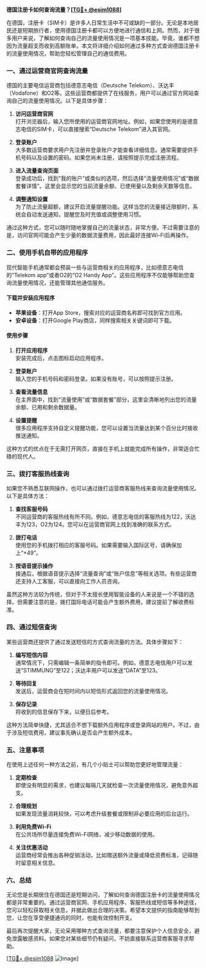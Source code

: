 **德国注册卡如何查询流量？[[TG💪+ @esim1088](https://t.me/s/esim1088)]**

在德国，注册卡（SIM卡）是许多人日常生活中不可或缺的一部分。无论是本地居民还是短期旅行者，使用德国注册卡都可以方便地进行通信和上网。然而，对于很多用户来说，了解如何查询自己的流量使用情况是一项基本技能。毕竟，谁都不想因为流量超支而收到高额账单。本文将详细介绍如何通过多种方式查询德国注册卡的流量使用情况，帮助您轻松管理自己的通信费用。

### 一、通过运营商官网查询流量

德国的主要电信运营商包括德意志电信（Deutsche Telekom）、沃达丰（Vodafone）和O2等。这些运营商都提供了在线服务，用户可以通过官方网站查询自己的流量使用情况。以下是具体步骤：

1. **访问运营商官网**  
   打开浏览器后，输入您所使用的运营商官网地址。例如，如果您使用的是德意志电信的SIM卡，可以直接搜索“Deutsche Telekom”进入其官网。

2. **登录账户**  
   大多数运营商要求用户先注册并登录账户才能查看详细信息。通常需要提供手机号码以及设置的密码。如果您尚未注册，请按照提示完成注册流程。

3. **进入流量查询页面**  
   登录成功后，找到“我的账户”或类似的选项，然后选择“流量使用情况”或“数据套餐详情”。这里会显示您的当前流量余额、已使用量以及剩余天数等信息。

4. **调整通知设置**  
   为了防止流量超额，建议开启流量提醒功能。这样当您的流量接近限额时，系统会自动发送通知，提醒您及时充值或调整使用习惯。

通过这种方式，您可以随时随地掌握自己的流量状态，非常方便。不过需要注意的是，访问官网可能会产生少量的数据流量费用，因此最好连接Wi-Fi后再操作。

### 二、使用手机自带的应用程序

现代智能手机通常都会预装一些与运营商相关的应用程序，比如德意志电信的“Telekom app”或者O2的“O2 Handy App”。这些应用程序不仅能够帮助您查询流量使用情况，还能管理其他通信服务。

#### 下载并安装应用程序

- **苹果设备**：打开App Store，搜索对应的运营商名称即可找到官方应用。
- **安卓设备**：打开Google Play商店，同样搜索相关关键词即可下载。

#### 使用步骤

1. **打开应用程序**  
   安装完成后，点击图标启动应用程序。

2. **登录账户**  
   输入您的手机号码和密码登录。如果没有账号，可以按照提示注册。

3. **查看流量信息**  
   在主界面中，找到“流量使用”或“数据套餐”部分，这里会清晰地列出您的流量余额、已用和剩余数据量。

4. **设置提醒**  
   很多应用程序支持自定义提醒功能，您可以设置当流量达到某个百分比时接收推送通知。

这种方式的优点在于无需打开网页，直接在手机上就能完成所有操作，非常适合忙碌的现代人。

### 三、拨打客服热线查询

如果您不熟悉互联网操作，也可以通过拨打运营商客服热线来查询流量使用情况。以下是具体方法：

1. **查找客服号码**  
   不同运营商的客服热线有所不同。例如，德意志电信的客服热线为122，沃达丰为123，O2为124。您可以在运营商官网上找到准确的联系方式。

2. **拨打电话**  
   使用您的手机拨打相应的客服号码。如果需要输入国际区号，请确保加上“+49”。

3. **按语音提示操作**  
   接通后，根据语音提示选择“流量查询”或“账户信息”等相关选项。有些运营商还支持人工客服，可以直接向工作人员咨询。

虽然这种方法较为传统，但对于不太擅长使用智能设备的人来说是一个不错的选择。但需要注意的是，拨打国际电话可能会产生额外费用，建议提前了解收费标准。

### 四、通过短信查询

某些运营商还提供了通过发送短信的方式查询流量的方法。具体步骤如下：

1. **编写短信内容**  
   通常情况下，只需编辑一条简单的指令即可。例如，德意志电信用户可以发送“STIMMUNG”至122；沃达丰用户可以发送“DATA”至123。

2. **等待回复**  
   发送后，运营商会在短时间内以短信形式返回您的流量使用情况。

3. **保存记录**  
   将收到的信息保存下来，以便日后参考。

这种方法简单快捷，尤其适合不想下载额外应用程序或登录网站的用户。不过，由于涉及短信费用，建议事先确认是否会产生额外成本。

### 五、注意事项

在使用上述任何一种方法之前，有几个小贴士可以帮助您更好地管理流量：

1. **定期检查**  
   即使没有明显的需求，也建议每隔几天就检查一次流量使用情况，避免意外超支。

2. **合理规划**  
   如果发现流量消耗较快，可以考虑升级套餐或限制非必要应用的后台运行。

3. **利用免费Wi-Fi**  
   在公共场所尽量连接免费Wi-Fi网络，减少移动数据的使用。

4. **关注优惠活动**  
   运营商经常会推出各种促销活动，比如赠送额外流量或降低资费标准，记得随时留意相关信息。

### 六、总结

无论您是长期居住在德国还是短期访问，了解如何查询德国注册卡的流量使用情况都是非常重要的。通过运营商官网、手机应用程序、客服热线或短信等多种途径，您可以轻松获取相关信息，并据此做出合理的决策。希望本文提供的指南能够帮到您，让您在享受便捷通讯的同时，也能有效控制开支。

最后再次提醒大家，无论采用哪种方式查询流量，都要注意保护个人信息安全，避免泄露敏感资料。如果您对某些细节仍有疑问，不妨直接联系运营商客服寻求帮助。

[[TG💪+ @esim1088](https://t.me/s/esim1088) ![Image](https://i.postimg.cc/4NQfJmqS/Snipaste-2025-05-13-00-14-12.png)]